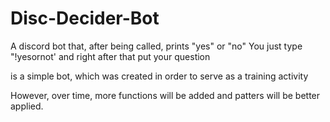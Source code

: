 # Disc-Decider-Bot
A discord bot that, after being called, prints "yes" or "no"
You just type "!yesornot'
and right after that put your question

is a simple bot, which was created in order to serve as a training activity

However, over time, more functions will be added and patters will be better applied.


